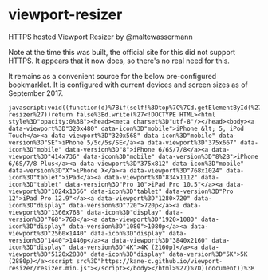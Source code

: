 # viewport-resizer
HTTPS hosted Viewport Resizer by @maltewassermann

Note at the time this was built, the official site for this did not support HTTPS. It appears that it now does, so there's no real need for this.

It remains as a convenient source for the below pre-configured bookmarklet. It is configured with current devices and screen sizes as of September 2017.

```
javascript:void((function(d)%7Bif(self!%3Dtop%7C%7Cd.getElementById(%27toolbar%27)%26%26d.getElementById(%27toolbar%27).getAttribute(%27data-resizer%27))return false%3Bd.write(%27<!DOCTYPE HTML><html style%3D"opacity:0%3B"><head><meta charset%3D"utf-8"/></head><body><a data-viewport%3D"320x480" data-icon%3D"mobile">iPhone &lt; 5, iPod Touch</a><a data-viewport%3D"320x568" data-icon%3D"mobile" data-version%3D"SE">iPhone 5/5c/5s/SE</a><a data-viewport%3D"375x667" data-icon%3D"mobile" data-version%3D"8">iPhone 6/6S/7/8</a><a data-viewport%3D"414x736" data-icon%3D"mobile" data-version%3D"8%2B">iPhone 6/6S/7/8 Plus</a><a data-viewport%3D"375x812" data-icon%3D"mobile" data-version%3D"X">iPhone X</a><a data-viewport%3D"768x1024" data-icon%3D"tablet">iPad</a><a data-viewport%3D"834x1112" data-icon%3D"tablet" data-version%3D"Pro 10">iPad Pro 10.5"</a><a data-viewport%3D"1024x1366" data-icon%3D"tablet" data-version%3D"Pro 12">iPad Pro 12.9"</a><a data-viewport%3D"1280×720" data-icon%3D"display" data-version%3D"720">720p</a><a data-viewport%3D"1366x768" data-icon%3D"display" data-version%3D"768">768</a><a data-viewport%3D"1920×1080" data-icon%3D"display" data-version%3D"1080">1080p</a><a data-viewport%3D"2560×1440" data-icon%3D"display" data-version%3D"1440">1440p</a><a data-viewport%3D"3840x2160" data-icon%3D"display" data-version%3D"4K">4K (2160p)</a><a data-viewport%3D"5120x2880" data-icon%3D"display" data-version%3D"5K">5K (2880p)</a><script src%3D"https://kane-c.github.io/viewport-resizer/resizer.min.js"></script></body></html>%27)%7D)(document))%3B
```
